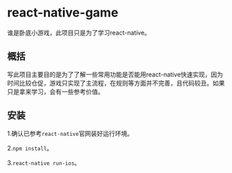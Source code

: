 # react-native-game
谁是卧底小游戏，此项目只是为了学习react-native。

## 概括
写此项目主要目的是为了了解一些常用功能是否能用react-native快速实现，因为时间比较仓促，游戏只实现了主流程，在规则等方面并不完善，且代码较丑。如果只是拿来学习，会有一些参考价值。

## 安装
1.确认已参考`react-native`官网装好运行环境。

2.`npm install`。

3.`react-native run-ios`。
